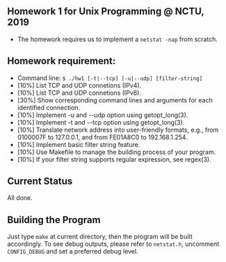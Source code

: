 ## Homework 1 for Unix Programming @ NCTU, 2019
 - The homework requires us to implement a `netstat -nap` from scratch.
 
## Homework requirement:
 - Command line: `$ ./hw1 [-t|--tcp] [-u|--udp] [filter-string]`
 - [10%] List TCP and UDP connetions (IPv4).
 - [10%] List TCP and UDP connetions (IPv6).
 - [30%] Show corresponding command lines and arguments for each identified connection.
 - [10%] Implement -u and --udp option using getopt_long(3).
 - [10%] Implement -t and --tcp option using getopt_long(3).
 - [10%] Translate network address into user-friendly formats, e.g., from 0100007F to 127.0.0.1, and from FE01A8C0 to 192.168.1.254.
 - [10%] Implement basic filter string feature.
 - [10%] Use Makefile to manage the building process of your program.
 - [10%] If your filter string supports regular expression, see regex(3).

## Current Status
All done.

## Building the Program
Just type `make` at current directory, then the program will be built accordingly. To see debug outputs, please refer to `netstat.h`, uncomment `CONFIG_DEBUG` and set a preferred debug level.
